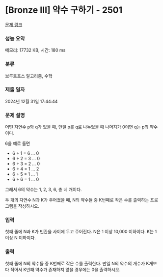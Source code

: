 # [Bronze III] 약수 구하기 - 2501 

[문제 링크](https://www.acmicpc.net/problem/2501) 

### 성능 요약

메모리: 17732 KB, 시간: 180 ms

### 분류

브루트포스 알고리즘, 수학

### 제출 일자

2024년 12월 31일 17:44:44

### 문제 설명

<p style="user-select: auto !important;">어떤 자연수 p와 q가 있을 때, 만일 p를 q로 나누었을 때 나머지가 0이면 q는 p의 약수이다. </p>

<p style="user-select: auto !important;">6을 예로 들면</p>

<ul style="user-select: auto !important;">
	<li style="user-select: auto !important;">6 ÷ 1 = 6 … 0</li>
	<li style="user-select: auto !important;">6 ÷ 2 = 3 … 0</li>
	<li style="user-select: auto !important;">6 ÷ 3 = 2 … 0</li>
	<li style="user-select: auto !important;">6 ÷ 4 = 1 … 2</li>
	<li style="user-select: auto !important;">6 ÷ 5 = 1 … 1</li>
	<li style="user-select: auto !important;">6 ÷ 6 = 1 … 0</li>
</ul>

<p style="user-select: auto !important;">그래서 6의 약수는 1, 2, 3, 6, 총 네 개이다.</p>

<p style="user-select: auto !important;">두 개의 자연수 N과 K가 주어졌을 때, N의 약수들 중 K번째로 작은 수를 출력하는 프로그램을 작성하시오.</p>

### 입력 

 <p style="user-select: auto !important;">첫째 줄에 N과 K가 빈칸을 사이에 두고 주어진다. N은 1 이상 10,000 이하이다. K는 1 이상 N 이하이다.</p>

### 출력 

 <p style="user-select: auto !important;">첫째 줄에 N의 약수들 중 K번째로 작은 수를 출력한다. 만일 N의 약수의 개수가 K개보다 적어서 K번째 약수가 존재하지 않을 경우에는 0을 출력하시오.</p>

